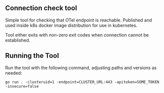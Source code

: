## Connection check tool
Simple tool for checking that OTel endpoint is reachable.
Published and used inside k8s docker image distribution for use in kubernetes.

Tool either exits with non-zero exit codes when connection cannot be established.

## Running the Tool
Run the tool with the following command, adjusting paths and versions as needed:
```
go run . -clusteruid=1 -endpoint=CLUSTER_URL:443 -apitoken=SOME_TOKEN -insecure=false
```
